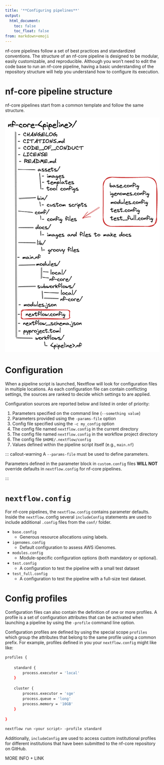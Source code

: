 ```yaml
---
title: '**Configuring pipelines**'
output:
  html_document:
    toc: false
    toc_float: false
from: markdown+emoji
---
```


nf-core pipelines follow a set of best practices and standardized conventions. The structure of an nf-core pipeline is designed to be modular, easily customizable, and reproducible. Although you won’t need to edit the code base to run an nf-core pipeline, having a basic understanding of the repository structure will help you understand how to configure its execution.

# nf-core pipeline structure

nf-core pipelines start from a common template and follow the same structure.

![](../figs/1.3_structure.excalidraw.png)

# Configuration

When a pipeline script is launched, Nextflow will look for configuration files in multiple locations. As each configuration file can contain conflicting settings, the sources are ranked to decide which settings to are applied.

Configuration sources are reported below and listed in order of priority:

1. Parameters specified on the command line (`--something value`)
2. Parameters provided using the `-params-file` option
3. Config file specified using the `-c my_config` option
4. The config file named `nextflow.config` in the current directory
5. The config file named `nextflow.config` in the workflow project directory
6. The config file `$HOME/.nextflow/config`
7. Values defined within the pipeline script itself (e.g., `main.nf`)

::: callout-warning
A `--params-file` must be used to define parameters.

Parameters defined in the parameter block in `custom.config` files **WILL NOT** override defaults in `nextflow.config` for nf-core pipelines.

:::

# `nextflow.config`

For nf-core pipelines, the `nextflow.config` contains parameter defaults.
Inside the `nextflow.`config several `includeConfig` statements are used to include additional `.config` files from the `conf/` folder.

- `base.config`
  - Generous resource allocations using labels.
- `igenomes.config`
  - Default configuration to assess AWS iGenomes.
- `modules.config`
  - Module-specific configuration options (both mandatory or optional).
- `test.config`
  - A configuration to test the pipeline with a small test dataset
- `test_full.config`
  - A configuration to test the pipeline with a full-size test dataset.

# Config profiles

Configuration files can also contain the definition of one or more profiles. A profile is a set of configuration attributes that can be activated when launching a pipeline by using the `-profile` command line option.

Configuration profiles are defined by using the special scope `profiles` which group the attributes that belong to the same profile using a common prefix. For example, profiles defined in you your `nextflow.config` might like like:

```bash
profiles {

    standard {
        process.executor = 'local'
    }

    cluster {
        process.executor = 'sge'
        process.queue = 'long'
        process.memory = '10GB'
    }

}
```

```bash
nextflow run <your script> -profile standard
```

Additionally, `includeConfig` are used to access custom institutional profiles for different institutions that have been submitted to the nf-core repository on GitHub.

MORE INFO + LINK
